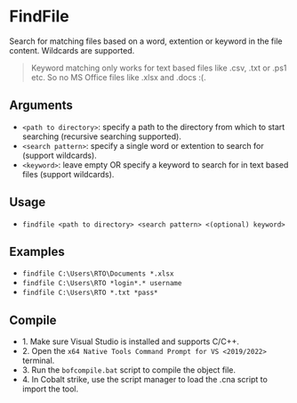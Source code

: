 # FindFile
Search for matching files based on a word, extention or keyword in the file content. Wildcards are supported.

>Keyword matching only works for text based files like .csv, .txt or .ps1 etc. So no MS Office files like .xlsx and .docs :(. 

## Arguments
* `<path to directory>`: specify a path to the directory from which to start searching (recursive searching supported).
* `<search pattern>`: specify a single word or extention to search for (support wildcards).
* `<keyword>`: leave empty OR specify a keyword to search for in text based files (support wildcards).

## Usage
* `findfile <path to directory> <search pattern> <(optional) keyword>`

## Examples
* `findfile C:\Users\RTO\Documents *.xlsx`
* `findfile C:\Users\RTO *login*.* username`
* `findfile C:\Users\RTO *.txt *pass*`

## Compile
- 1\. Make sure Visual Studio is installed and supports C/C++.
- 2\. Open the `x64 Native Tools Command Prompt for VS <2019/2022>` terminal.
- 3\. Run the `bofcompile.bat` script to compile the object file. 
- 4\. In Cobalt strike, use the script manager to load the .cna script to import the tool. 
